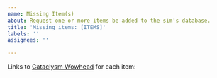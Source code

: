 ```yaml
---
name: Missing Item(s)
about: Request one or more items be added to the sim's database.
title: 'Missing items: [ITEMS]'
labels: ''
assignees: ''

---
```


Links to [Cataclysm Wowhead](https://wowhead.com/cata/items "https://wowhead.com/cata/items") for each item:
